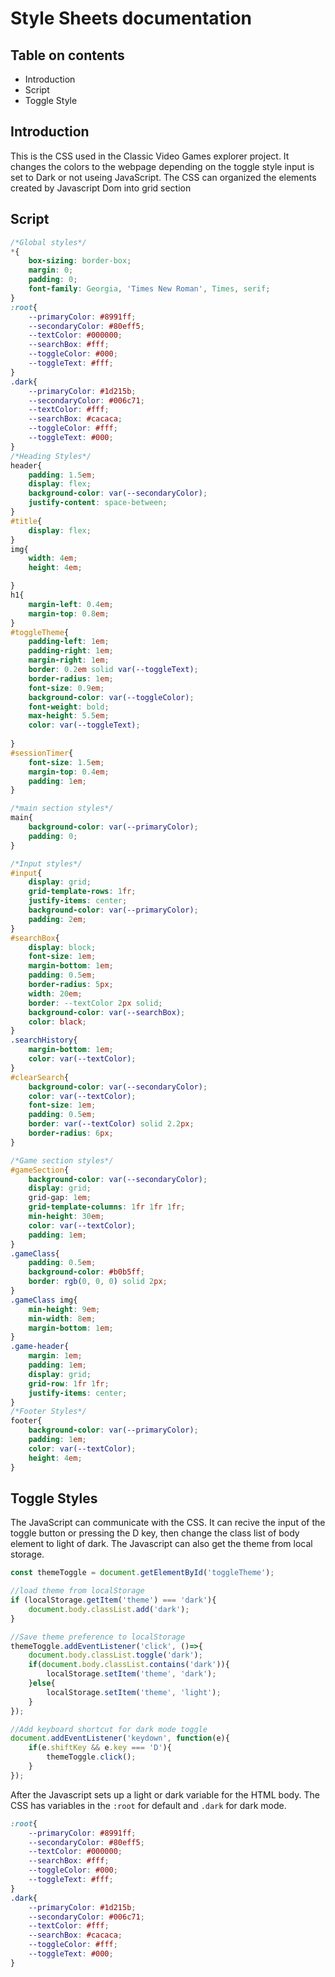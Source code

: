 # Style Sheets documentation

## Table on contents
* Introduction
* Script
* Toggle Style

## Introduction 
This is the CSS used in the Classic Video Games explorer project. It changes the colors to the webpage depending on the toggle style input is set to Dark or not useing JavaScript. The CSS can organized the elements created by Javascript Dom into grid section

## Script
```CSS
/*Global styles*/
*{
    box-sizing: border-box;
    margin: 0;
    padding: 0;
    font-family: Georgia, 'Times New Roman', Times, serif;
}
:root{
    --primaryColor: #8991ff;
    --secondaryColor: #80eff5;
    --textColor: #000000;
    --searchBox: #fff;
    --toggleColor: #000;
    --toggleText: #fff;
}
.dark{
    --primaryColor: #1d215b;
    --secondaryColor: #006c71;
    --textColor: #fff;
    --searchBox: #cacaca;
    --toggleColor: #fff;
    --toggleText: #000;
}
/*Heading Styles*/
header{
    padding: 1.5em;
    display: flex;
    background-color: var(--secondaryColor);
    justify-content: space-between;
}
#title{
    display: flex;
}
img{
    width: 4em;
    height: 4em;

}
h1{
    margin-left: 0.4em;
    margin-top: 0.8em;
}
#toggleTheme{
    padding-left: 1em;
    padding-right: 1em;
    margin-right: 1em;
    border: 0.2em solid var(--toggleText);
    border-radius: 1em;
    font-size: 0.9em;
    background-color: var(--toggleColor);
    font-weight: bold;
    max-height: 5.5em;
    color: var(--toggleText);
    
}
#sessionTimer{
    font-size: 1.5em;
    margin-top: 0.4em;
    padding: 1em;
}

/*main section styles*/
main{
    background-color: var(--primaryColor);
    padding: 0;
}

/*Input styles*/
#input{
    display: grid;
    grid-template-rows: 1fr;
    justify-items: center;
    background-color: var(--primaryColor);
    padding: 2em;
}
#searchBox{
    display: block;
    font-size: 1em;
    margin-bottom: 1em;
    padding: 0.5em;
    border-radius: 5px;
    width: 20em;
    border: --textColor 2px solid;
    background-color: var(--searchBox);
    color: black;
}
.searchHistory{
    margin-bottom: 1em;
    color: var(--textColor);
}
#clearSearch{
    background-color: var(--secondaryColor);
    color: var(--textColor);
    font-size: 1em;
    padding: 0.5em;
    border: var(--textColor) solid 2.2px;
    border-radius: 6px;
}

/*Game section styles*/
#gameSection{
    background-color: var(--secondaryColor);
    display: grid;
    grid-gap: 1em;
    grid-template-columns: 1fr 1fr 1fr;
    min-height: 30em;
    color: var(--textColor);
    padding: 1em;
}
.gameClass{
    padding: 0.5em;
    background-color: #b0b5ff;
    border: rgb(0, 0, 0) solid 2px;
}
.gameClass img{
    min-height: 9em;
    min-width: 8em;
    margin-bottom: 1em;
}
.game-header{
    margin: 1em;
    padding: 1em;
    display: grid;
    grid-row: 1fr 1fr;
    justify-items: center;
}
/*Footer Styles*/
footer{
    background-color: var(--primaryColor);
    padding: 1em;
    color: var(--textColor);
    height: 4em;
}
```
## Toggle Styles

The JavaScript can communicate with the CSS. It can recive the input of the toggle button or pressing the D key, then change the class list of body element to light of dark. The Javascript can also get the theme from local storage.
```javascript
const themeToggle = document.getElementById('toggleTheme');

//load theme from localStorage
if (localStorage.getItem('theme') === 'dark'){
    document.body.classList.add('dark');
}

//Save theme preference to localStorage
themeToggle.addEventListener('click', ()=>{
    document.body.classList.toggle('dark');
    if(document.body.classList.contains('dark')){
        localStorage.setItem('theme', 'dark');
    }else{
        localStorage.setItem('theme', 'light');
    }
});

//Add keyboard shortcut for dark mode toggle
document.addEventListener('keydown', function(e){
    if(e.shiftKey && e.key === 'D'){
        themeToggle.click();
    }
});    
```
After the Javascript sets up a light or dark variable for the HTML body. The CSS has variables in the ``` :root ``` for default and ``` .dark ``` for dark mode.

```CSS
:root{
    --primaryColor: #8991ff;
    --secondaryColor: #80eff5;
    --textColor: #000000;
    --searchBox: #fff;
    --toggleColor: #000;
    --toggleText: #fff;
}
.dark{
    --primaryColor: #1d215b;
    --secondaryColor: #006c71;
    --textColor: #fff;
    --searchBox: #cacaca;
    --toggleColor: #fff;
    --toggleText: #000;
}
```